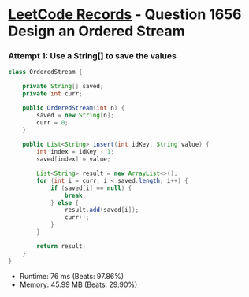 # [LeetCode Records](../../README.md) - Question 1656 Design an Ordered Stream

### Attempt 1: Use a String[] to save the values
```java
class OrderedStream {

    private String[] saved;
    private int curr;

    public OrderedStream(int n) {
        saved = new String[n];
        curr = 0;
    }
    
    public List<String> insert(int idKey, String value) {
        int index = idKey - 1;
        saved[index] = value;

        List<String> result = new ArrayList<>();
        for (int i = curr; i < saved.length; i++) {
            if (saved[i] == null) {
                break;
            } else {
                result.add(saved[i]);
                curr++;
            }
        }

        return result;
    }
}
```
- Runtime: 76 ms (Beats: 97.86%)
- Memory: 45.99 MB (Beats: 29.90%)

<br>
